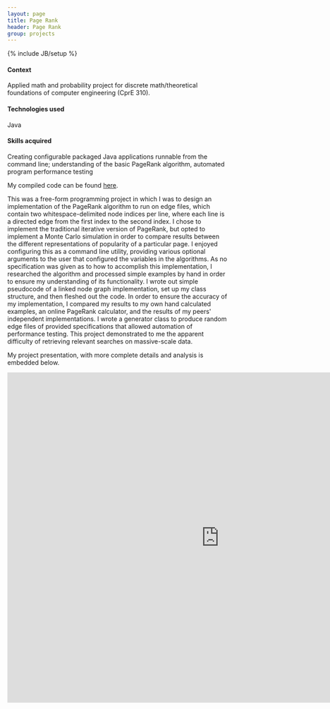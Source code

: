 ```yaml
---
layout: page
title: Page Rank
header: Page Rank
group: projects
---
```

{% include JB/setup %}

#### Context  
Applied math and probability project for discrete math/theoretical foundations of computer engineering (CprE 310).

#### Technologies used
Java

#### Skills acquired
Creating configurable packaged Java applications runnable from the command line; understanding of the basic PageRank algorithm, automated program performance testing  

My compiled code can be found [here](/files/pagerank.jar).  

This was a free-form programming project in which I was to design an implementation of the PageRank algorithm to run on edge files, which contain two whitespace-delimited node indices per line, where each line is a directed edge from the first index to the second index. I chose to implement the traditional iterative version of PageRank, but opted to implement a Monte Carlo simulation in order to compare results between the different representations of popularity of a particular page. I enjoyed configuring this as a command line utility, providing various optional arguments to the user that configured the variables in the algorithms. As no specification was given as to how to accomplish this implementation, I researched the algorithm and processed simple examples by hand in order to ensure my understanding of its functionality. I wrote out simple pseudocode of a linked node graph implementation, set up my class structure, and then fleshed out the code. In order to ensure the accuracy of my implementation, I compared my results to my own hand calculated examples, an online PageRank calculator, and the results of my peers' independent implementations. I wrote a generator class to produce random edge files of provided specifications that allowed automation of performance testing. This project demonstrated to me the apparent difficulty of retrieving relevant searches on massive-scale data.  

My project presentation, with more complete details and analysis is embedded below.  

<iframe src='http://docs.google.com/presentation/embed?id=1nqraY48b-qWWEnRMzABtTpDZ8RgvKGP9R_N-D71Dmus&amp;start=false&amp;loop=false&amp;delayms=3000' frameborder="0" width="960" height="749" allowfullscreen="true" mozallowfullscreen="true" webkitallowfullscreen="true"> </iframe>

